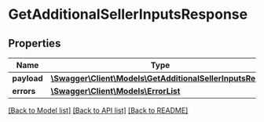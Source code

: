 # GetAdditionalSellerInputsResponse

## Properties
Name | Type | Description | Notes
------------ | ------------- | ------------- | -------------
**payload** | [**\Swagger\Client\Models\GetAdditionalSellerInputsResult**](GetAdditionalSellerInputsResult.md) |  | [optional] 
**errors** | [**\Swagger\Client\Models\ErrorList**](ErrorList.md) |  | [optional] 

[[Back to Model list]](../../README.md#documentation-for-models) [[Back to API list]](../../README.md#documentation-for-api-endpoints) [[Back to README]](../../README.md)

